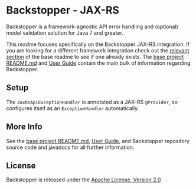 # Backstopper - JAX-RS

Backstopper is a framework-agnostic API error handling and (optional) model validation solution for Java 7 and greater.

This readme focuses specifically on the Backstopper JAX-RS integration. If you are looking for a different framework integration check out the [relevant section](../README.md#framework_modules) of the base readme to see if one already exists. The [base project README.md](../README.md) and [User Guide](../USER_GUIDE.md) contain the main bulk of information regarding Backstopper. 

## Setup

The `JaxRsApiExceptionHandler` is annotated as a JAX-RS `@Provider`, so configures itself as an `ExceptionHandler` automatically.

## More Info

See the [base project README.md](../README.md), [User Guide](../USER_GUIDE.md), and Backstopper repository source code and javadocs for all further information.

## License

Backstopper is released under the [Apache License, Version 2.0](http://www.apache.org/licenses/LICENSE-2.0)

